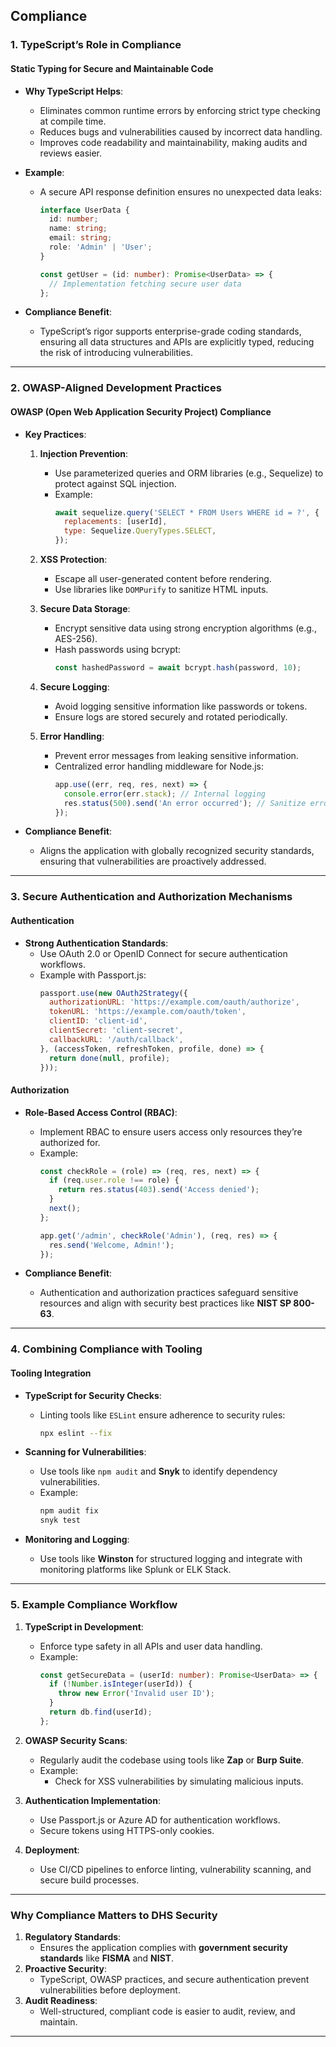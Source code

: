 ## **Compliance**

### **1. TypeScript’s Role in Compliance**

#### **Static Typing for Secure and Maintainable Code**
- **Why TypeScript Helps**:
  - Eliminates common runtime errors by enforcing strict type checking at compile time.
  - Reduces bugs and vulnerabilities caused by incorrect data handling.
  - Improves code readability and maintainability, making audits and reviews easier.

- **Example**:
  - A secure API response definition ensures no unexpected data leaks:
    ```typescript
    interface UserData {
      id: number;
      name: string;
      email: string;
      role: 'Admin' | 'User';
    }

    const getUser = (id: number): Promise<UserData> => {
      // Implementation fetching secure user data
    };
    ```

- **Compliance Benefit**:
  - TypeScript’s rigor supports enterprise-grade coding standards, ensuring all data structures and APIs are explicitly typed, reducing the risk of introducing vulnerabilities.

---

### **2. OWASP-Aligned Development Practices**

#### **OWASP (Open Web Application Security Project) Compliance**
- **Key Practices**:
  1. **Injection Prevention**:
     - Use parameterized queries and ORM libraries (e.g., Sequelize) to protect against SQL injection.
     - Example:
       ```javascript
       await sequelize.query('SELECT * FROM Users WHERE id = ?', {
         replacements: [userId],
         type: Sequelize.QueryTypes.SELECT,
       });
       ```

  2. **XSS Protection**:
     - Escape all user-generated content before rendering.
     - Use libraries like `DOMPurify` to sanitize HTML inputs.

  3. **Secure Data Storage**:
     - Encrypt sensitive data using strong encryption algorithms (e.g., AES-256).
     - Hash passwords using bcrypt:
       ```javascript
       const hashedPassword = await bcrypt.hash(password, 10);
       ```

  4. **Secure Logging**:
     - Avoid logging sensitive information like passwords or tokens.
     - Ensure logs are stored securely and rotated periodically.

  5. **Error Handling**:
     - Prevent error messages from leaking sensitive information.
     - Centralized error handling middleware for Node.js:
       ```javascript
       app.use((err, req, res, next) => {
         console.error(err.stack); // Internal logging
         res.status(500).send('An error occurred'); // Sanitize error response
       });
       ```

- **Compliance Benefit**:
  - Aligns the application with globally recognized security standards, ensuring that vulnerabilities are proactively addressed.

---

### **3. Secure Authentication and Authorization Mechanisms**

#### **Authentication**
- **Strong Authentication Standards**:
  - Use OAuth 2.0 or OpenID Connect for secure authentication workflows.
  - Example with Passport.js:
    ```javascript
    passport.use(new OAuth2Strategy({
      authorizationURL: 'https://example.com/oauth/authorize',
      tokenURL: 'https://example.com/oauth/token',
      clientID: 'client-id',
      clientSecret: 'client-secret',
      callbackURL: '/auth/callback',
    }, (accessToken, refreshToken, profile, done) => {
      return done(null, profile);
    }));
    ```

#### **Authorization**
- **Role-Based Access Control (RBAC)**:
  - Implement RBAC to ensure users access only resources they’re authorized for.
  - Example:
    ```javascript
    const checkRole = (role) => (req, res, next) => {
      if (req.user.role !== role) {
        return res.status(403).send('Access denied');
      }
      next();
    };

    app.get('/admin', checkRole('Admin'), (req, res) => {
      res.send('Welcome, Admin!');
    });
    ```

- **Compliance Benefit**:
  - Authentication and authorization practices safeguard sensitive resources and align with security best practices like **NIST SP 800-63**.

---

### **4. Combining Compliance with Tooling**

#### **Tooling Integration**
- **TypeScript for Security Checks**:
  - Linting tools like `ESLint` ensure adherence to security rules:
    ```bash
    npx eslint --fix
    ```

- **Scanning for Vulnerabilities**:
  - Use tools like `npm audit` and **Snyk** to identify dependency vulnerabilities.
  - Example:
    ```bash
    npm audit fix
    snyk test
    ```

- **Monitoring and Logging**:
  - Use tools like **Winston** for structured logging and integrate with monitoring platforms like Splunk or ELK Stack.

---

### **5. Example Compliance Workflow**

1. **TypeScript in Development**:
   - Enforce type safety in all APIs and user data handling.
   - Example:
     ```typescript
     const getSecureData = (userId: number): Promise<UserData> => {
       if (!Number.isInteger(userId)) {
         throw new Error('Invalid user ID');
       }
       return db.find(userId);
     };
     ```

2. **OWASP Security Scans**:
   - Regularly audit the codebase using tools like **Zap** or **Burp Suite**.
   - Example:
     - Check for XSS vulnerabilities by simulating malicious inputs.

3. **Authentication Implementation**:
   - Use Passport.js or Azure AD for authentication workflows.
   - Secure tokens using HTTPS-only cookies.

4. **Deployment**:
   - Use CI/CD pipelines to enforce linting, vulnerability scanning, and secure build processes.

---

### **Why Compliance Matters to DHS Security**

1. **Regulatory Standards**:
   - Ensures the application complies with **government security standards** like **FISMA** and **NIST**.
2. **Proactive Security**:
   - TypeScript, OWASP practices, and secure authentication prevent vulnerabilities before deployment.
3. **Audit Readiness**:
   - Well-structured, compliant code is easier to audit, review, and maintain.

---
